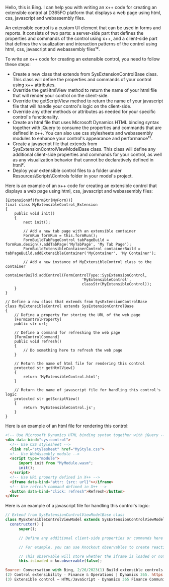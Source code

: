 Hello, this is Bing. I can help you with writing an x++ code for creating an extensible control at D365FO platform that displays a web page using html, css, javascript and webassembly files.

An extensible control is a custom UI element that can be used in forms and reports. It consists of two parts: a server-side part that defines the properties and commands of the control using x++, and a client-side part that defines the visualization and interaction patterns of the control using html, css, javascript and webassembly files¹².

To write an x++ code for creating an extensible control, you need to follow these steps:

- Create a new class that extends from SysExtensionControlBase class. This class will define the properties and commands of your control using x++ attributes.
- Override the getHtmlView method to return the name of your html file that will render your control on the client-side.
- Override the getScriptView method to return the name of your javascript file that will handle your control's logic on the client-side.
- Override any other methods or attributes as needed for your specific control's functionality.
- Create an html file that uses Microsoft Dynamics HTML binding syntax together with jQuery to consume the properties and commands that are defined in x++. You can also use css stylesheets and webassembly modules to enhance your control's appearance and performance¹².
- Create a javascript file that extends from SysExtensionControlViewModelBase class. This class will define any additional client-side properties and commands for your control, as well as any visualization behavior that cannot be declaratively defined in html².
- Deploy your extensible control files to a folder under Resources\Scripts\Controls folder in your model's project.

Here is an example of an x++ code for creating an extensible control that displays a web page using html, css, javascript and webassembly files:

```x++
[ExtensionOf(formStr(MyForm))]
final class MyExtensibleControl_Extension
{
    public void init()
    {
        next init();

        // Add a new tab page with an extensible container
        FormRun formRun = this.formRun();
        FormBuildTabPageControl tabPageBuild = formRun.design().addTabPage('MyTabPage', 'My Tab Page');
        FormBuildExtensibleContainerControl containerBuild = tabPageBuild.addExtensibleContainer('MyContainer', 'My Container');

        // Add a new instance of MyExtensibleControl class to the container
        containerBuild.addControl(FormControlType::SysExtensionControl,
                                  'MyExtensibleControl',
                                  classStr(MyExtensibleControl));
    }
}

// Define a new class that extends from SysExtensionControlBase
class MyExtensibleControl extends SysExtensionControlBase
{
    // Define a property for storing the URL of the web page
    [FormControlProperty]
    public str url;

    // Define a command for refreshing the web page
    [FormControlCommand]
    public void refresh()
    {
        // Do something here to refresh the web page
    }

    // Return the name of html file for rendering this control
    protected str getHtmlView()
    {
        return 'MyExtensibleControl.html';
    }

    // Return the name of javascript file for handling this control's logic
    protected str getScriptView()
    {
        return 'MyExtensibleControl.js';
    }
}
```

Here is an example of an html file for rendering this control:

```html
<!-- Use Microsoft Dynamics HTML binding syntax together with jQuery -->
<div data-bind="sys:control">
  <!-- Use CSS stylesheet -->
  <link rel="stylesheet" href="MyStyle.css">
  <!-- Use WebAssembly module -->
  <script type="module">
      import init from "MyModule.wasm";
      init();
  </script>
  <!-- Use URL property defined in X++ -->
  <iframe data-bind="attr: {src: url}"></iframe>
  <!-- Use refresh command defined in X++ -->
  <button data-bind="click: refresh">Refresh</button>
</div>
```

Here is an example of a javascript file for handling this control's logic:

```javascript
// Extend from SysExtensionControlViewModelBase class
class MyExtensibleControlViewModel extends SysExtensionControlViewModelBase {
  constructor() {
      super();

      // Define any additional client-side properties or commands here

      // For example, you can use Knockout observables to create reactive UI elements

      // This observable will store whether the iframe is loaded or not
      this.isLoaded = ko.observable(false);

Source: Conversation with Bing, 2/26/2023(1) Build extensible controls - Finance & Operations | Dynamics 365. https://learn.microsoft.com/en-us/dynamics365/fin-ops-core/dev-itpro/user-interface/build-extensible-control Accessed 2/26/2023.
(2) Control extensibility - Finance & Operations | Dynamics 365. https://learn.microsoft.com/en-us/dynamics365/fin-ops-core/dev-itpro/user-interface/control-extensibility Accessed 2/26/2023.
(3) Extensible control – HTML/JavaScript - Dynamics 365 Finance Community. https://community.dynamics.com/365/financeandoperations/b/goshoom/posts/extensible-control-html-javascript Accessed 2/26/2023.

